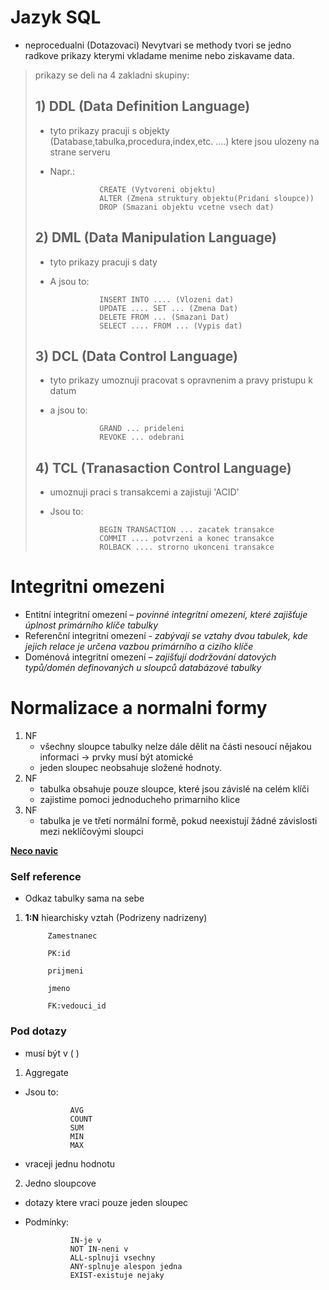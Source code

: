 # Jazyk SQL 

- neprocedualni            (Dotazovaci)
Nevytvari se methody     tvori se jedno radkove prikazy
                         kterymi vkladame menime nebo
                         ziskavame data.

>prikazy se deli na 4 zakladni skupiny:
>## 1) DDL (Data Definition Language)
>- tyto prikazy pracuji s objekty (Database,tabulka,procedura,index,etc. ....)
>ktere jsou ulozeny na strane serveru
>- Napr.: 
>
>                  CREATE (Vytvoreni objektu)
>                  ALTER (Zmena struktury objektu(Pridani sloupce))
>                  DROP (Smazani objektu vcetne vsech dat)
>## 2) DML (Data Manipulation Language) 
>- tyto prikazy pracuji s daty
>- A jsou to:
>
>                  INSERT INTO .... (Vlozeni dat)
>                  UPDATE .... SET ... (Zmena Dat)
>                  DELETE FROM ... (Smazani Dat)
>                  SELECT .... FROM ... (Vypis dat)
>
>## 3) DCL (Data Control Language)
>- tyto prikazy umoznuji pracovat s opravnenim
> a pravy pristupu k datum
>- a jsou to: 
>
>                  GRAND ... prideleni
>                  REVOKE ... odebrani
>
>## 4) TCL (Tranasaction Control Language)
>- umoznuji praci s transakcemi a zajistuji 'ACID'
>- Jsou to: 
>
>                  BEGIN TRANSACTION ... zacatek transakce
>                  COMMIT .... potvrzeni a konec transakce
>                  ROLBACK .... strorno ukonceni transakce

# Integritni omezeni 
- Entitní integritní omezení – *povinné integritní omezení, které zajišťuje úplnost primárního klíče tabulky*
- Referenční integritní omezení - *zabývají se vztahy dvou tabulek, kde jejich relace je určena vazbou primárního a cizího klíče*
- Doménová integritní omezení – *zajišťují dodržování datových typů/domén definovaných u sloupců databázové tabulky*
  
# Normalizace a normalni formy
1) NF
   - všechny sloupce tabulky nelze dále dělit na části nesoucí nějakou informaci -> prvky musí být atomické
   - jeden sloupec neobsahuje složené hodnoty.
2) NF
   - tabulka obsahuje pouze sloupce, které jsou závislé na celém klíči
   - zajistime pomoci jednoducheho primarniho klice
3) NF
   - tabulka je ve třetí normální formě, pokud neexistují žádné závislosti mezi neklíčovými sloupci

**[Neco navic](http://www.databaze.chytrak.cz/)**

### Self reference 
- Odkaz tabulky sama na sebe
1) **1:N** hiearchisky vztah (Podrizeny nadrizeny)
    
            Zamestnanec
    
            PK:id
    
            prijmeni
    
            jmeno
    
            FK:vedouci_id

### Pod dotazy  
- musí být v ( )
1) Aggregate
- Jsou to:
  
                AVG
                COUNT
                SUM	
                MIN
                MAX
- vraceji jednu hodnotu

2) Jedno sloupcove 
- dotazy ktere vraci pouze jeden sloupec
- Podmínky:

                IN-je v
                NOT IN-neni v
                ALL-splnuji vsechny
                ANY-splnuje alespon jedna
                EXIST-existuje nejaky